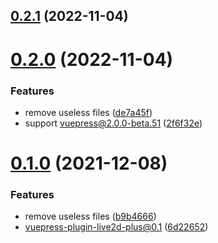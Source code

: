 ## [0.2.1](https://github.com/xinlei3166/vuepress-plugin-live2d-plus/compare/v0.2.0...v0.2.1) (2022-11-04)



# [0.2.0](https://github.com/xinlei3166/vuepress-plugin-live2d-plus/compare/v0.1.0...v0.2.0) (2022-11-04)


### Features

* remove useless files ([de7a45f](https://github.com/xinlei3166/vuepress-plugin-live2d-plus/commit/de7a45f2d3cda19ee682f63960bf592a596035d8))
* support vuepress@2.0.0-beta.51 ([2f6f32e](https://github.com/xinlei3166/vuepress-plugin-live2d-plus/commit/2f6f32ec5fcaba0a00c65eb6bce85b1f456317ad))



# [0.1.0](https://github.com/xinlei3166/vuepress-plugin-live2d-plus/compare/6d22652f38dd93fbe277e05af8d32d228642ef90...v0.1.0) (2021-12-08)


### Features

* remove useless files ([b9b4666](https://github.com/xinlei3166/vuepress-plugin-live2d-plus/commit/b9b4666d04f923f2dee3178f99c4fff4c4bc60eb))
* vuepress-plugin-live2d-plus@0.1 ([6d22652](https://github.com/xinlei3166/vuepress-plugin-live2d-plus/commit/6d22652f38dd93fbe277e05af8d32d228642ef90))



